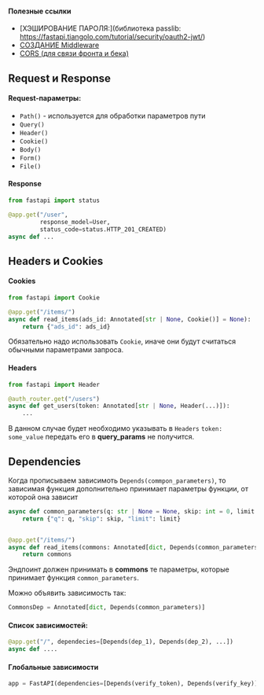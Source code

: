 
#### Полезные ссылки
- [ХЭШИРОВАНИЕ ПАРОЛЯ:](библиотека passlib: https://fastapi.tiangolo.com/tutorial/security/oauth2-jwt/)
- [СОЗДАНИЕ Middleware](https://fastapi.tiangolo.com/tutorial/middleware/)
- [CORS (для связи фронта и бека)](https://fastapi.tiangolo.com/tutorial/cors/)


## Request и Response

#### Request-параметры:
- `Path()` - используется для обработки параметров пути
- `Query()`
- `Header()`
- `Cookie()`
- `Body()`
- `Form()`
- `File()`

#### Response

```python
from fastapi import status

@app.get("/user", 
		 response_model=User, 
		 status_code=status.HTTP_201_CREATED)
async def ...
```

## Headers и Cookies

#### Cookies

```python
from fastapi import Cookie

@app.get("/items/")
async def read_items(ads_id: Annotated[str | None, Cookie()] = None):
    return {"ads_id": ads_id}
```

 Обязательно надо использовать `Cookie`, иначе они будут считаться обычными параметрами запроса.

#### Headers

```python
from fastapi import Header

@auth_router.get("/users")
async def get_users(token: Annotated[str | None, Header(...)]):
	...
```

В данном случае будет необходимо указывать в `Headers` `token: some_value` передать его в **query_params** не получится.


## Dependencies

Когда прописываем зависимоть `Depends(commpon_parameters)`, то зависимая функция дополнительно принимает параметры функции, от которой она зависит

```python
async def common_parameters(q: str | None = None, skip: int = 0, limit: int = 100):
    return {"q": q, "skip": skip, "limit": limit}


@app.get("/items/")
async def read_items(commons: Annotated[dict, Depends(common_parameters)]):
    return commons
```

Эндпоинт должен принимать в **commons** те параметры, которые принимает функция `common_parameters`.


Можно объявить зависимость так:

```python
CommonsDep = Annotated[dict, Depends(common_parameters)]
```

#### Список зависимостей:

```python
@app.get("/", dependecies=[Depends(dep_1), Depends(dep_2), ...])
async def ....
```

#### Глобальные зависимости

```python
app = FastAPI(dependencies=[Depends(verify_token), Depends(verify_key)])
```
